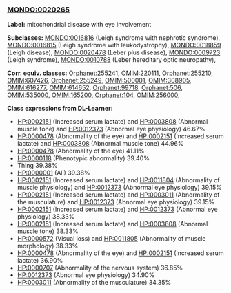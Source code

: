 
### [MONDO:0020265](http://purl.obolibrary.org/obo/MONDO_0020265)
**Label:** mitochondrial disease with eye involvement

**Subclasses:** [MONDO:0016816](http://purl.obolibrary.org/obo/MONDO_0016816) (Leigh syndrome with nephrotic syndrome), [MONDO:0016815](http://purl.obolibrary.org/obo/MONDO_0016815) (Leigh syndrome with leukodystrophy), [MONDO:0018859](http://purl.obolibrary.org/obo/MONDO_0018859) (Leigh disease), [MONDO:0020478](http://purl.obolibrary.org/obo/MONDO_0020478) (Leber plus disease), [MONDO:0009723](http://purl.obolibrary.org/obo/MONDO_0009723) (Leigh syndrome), [MONDO:0010788](http://purl.obolibrary.org/obo/MONDO_0010788) (Leber hereditary optic neuropathy), 

**Corr. equiv. classes:** [Orphanet:255241](http://www.orpha.net/ORDO/Orphanet_255241), [OMIM:220111](http://purl.obolibrary.org/obo/OMIM_220111), [Orphanet:255210](http://www.orpha.net/ORDO/Orphanet_255210), [OMIM:607426](http://purl.obolibrary.org/obo/OMIM_607426), [Orphanet:255249](http://www.orpha.net/ORDO/Orphanet_255249), [OMIM:500001](http://purl.obolibrary.org/obo/OMIM_500001), [OMIM:308905](http://purl.obolibrary.org/obo/OMIM_308905), [OMIM:616277](http://purl.obolibrary.org/obo/OMIM_616277), [OMIM:614652](http://purl.obolibrary.org/obo/OMIM_614652), [Orphanet:99718](http://www.orpha.net/ORDO/Orphanet_99718), [Orphanet:506](http://www.orpha.net/ORDO/Orphanet_506), [OMIM:535000](http://purl.obolibrary.org/obo/OMIM_535000), [OMIM:165200](http://purl.obolibrary.org/obo/OMIM_165200), [Orphanet:104](http://www.orpha.net/ORDO/Orphanet_104), [OMIM:256000](http://purl.obolibrary.org/obo/OMIM_256000), 

**Class expressions from DL-Learner:**

- [HP:0002151](http://purl.obolibrary.org/obo/HP_0002151) (Increased serum lactate) and [HP:0003808](http://purl.obolibrary.org/obo/HP_0003808) (Abnormal muscle tone) and [HP:0012373](http://purl.obolibrary.org/obo/HP_0012373) (Abnormal eye physiology) 46.67%
- [HP:0000478](http://purl.obolibrary.org/obo/HP_0000478) (Abnormality of the eye) and [HP:0002151](http://purl.obolibrary.org/obo/HP_0002151) (Increased serum lactate) and [HP:0003808](http://purl.obolibrary.org/obo/HP_0003808) (Abnormal muscle tone) 44.96%
- [HP:0000478](http://purl.obolibrary.org/obo/HP_0000478) (Abnormality of the eye) 41.11%
- [HP:0000118](http://purl.obolibrary.org/obo/HP_0000118) (Phenotypic abnormality) 39.40%
- Thing 39.38%
- [HP:0000001](http://purl.obolibrary.org/obo/HP_0000001) (All) 39.38%
- [HP:0002151](http://purl.obolibrary.org/obo/HP_0002151) (Increased serum lactate) and [HP:0011804](http://purl.obolibrary.org/obo/HP_0011804) (Abnormality of muscle physiology) and [HP:0012373](http://purl.obolibrary.org/obo/HP_0012373) (Abnormal eye physiology) 39.15%
- [HP:0002151](http://purl.obolibrary.org/obo/HP_0002151) (Increased serum lactate) and [HP:0003011](http://purl.obolibrary.org/obo/HP_0003011) (Abnormality of the musculature) and [HP:0012373](http://purl.obolibrary.org/obo/HP_0012373) (Abnormal eye physiology) 39.15%
- [HP:0002151](http://purl.obolibrary.org/obo/HP_0002151) (Increased serum lactate) and [HP:0012373](http://purl.obolibrary.org/obo/HP_0012373) (Abnormal eye physiology) 38.33%
- [HP:0002151](http://purl.obolibrary.org/obo/HP_0002151) (Increased serum lactate) and [HP:0003808](http://purl.obolibrary.org/obo/HP_0003808) (Abnormal muscle tone) 38.33%
- [HP:0000572](http://purl.obolibrary.org/obo/HP_0000572) (Visual loss) and [HP:0011805](http://purl.obolibrary.org/obo/HP_0011805) (Abnormality of muscle morphology) 38.33%
- [HP:0000478](http://purl.obolibrary.org/obo/HP_0000478) (Abnormality of the eye) and [HP:0002151](http://purl.obolibrary.org/obo/HP_0002151) (Increased serum lactate) 36.90%
- [HP:0000707](http://purl.obolibrary.org/obo/HP_0000707) (Abnormality of the nervous system) 36.85%
- [HP:0012373](http://purl.obolibrary.org/obo/HP_0012373) (Abnormal eye physiology) 34.90%
- [HP:0003011](http://purl.obolibrary.org/obo/HP_0003011) (Abnormality of the musculature) 34.35%


